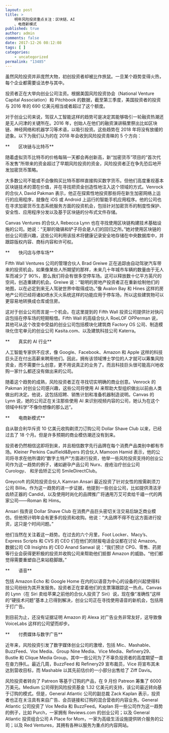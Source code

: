 ```yaml
---
layout: post
title: >
    明年风险投资重点关注：区块链、AI
    、电商新模式
published: true
author: admin
comments: false
date: 2017-12-26 08:12:08
tags: [ ]
categories:
    - uncategorized
permalink: "13485"
---
```

虽然风险投资并非庞然大物，初创投资者却被比作旅鼠。一旦某个趋势变得火热，每个企业都需要设法参与其中。

投资者正在大举向创业公司注资。根据美国风险投资协会（National Venture Capital Association）和 Pitchbook 的数据，截至第三季度，美国投资者的投资与 2016 年的 690 亿美元相当或者超过了这个额度。

对于创业公司来说，驾驭人工智能这样的趋势可是决定其能够吸引一轮融资热潮还是无人问津的关键所在。2016 年，创始人在他们的融资演讲稿里祭出比如区块链、神经网络和机器学习等术语，以吸引投资。这些趋势在 2018 年将没有放缓的迹象。以下为我们认为的在 2018 年会收到风险投资青睐的 5 个方向：

**　　区块链与比特币**

随着虚拟货币比特币的价格每隔一天都会再创新高，新“加密货币”项目的“首次代币发售”所带来的资金超过了早期风险投资的资金，风险投资者正在争先恐后地开发加密货币策略。

大多数公司不能或不会像购买比特币那样直接购买数字货币。但他们高度重视基本区块链技术的潜在价值，并在寻找把资金创造性地注入这个领域的方式。Venrock 的合伙人 David Pakman 表示，他正在探索性地投资那些将在新生加密网络上运行的应用程序，就像在 iOS 或 Android 上运行的智能手机应用程序。他的公司也在寻求加密货币生态系统服务方面的投资机会，包括针对加密货币的制度性保护、安全性、应用程序分发以及基于区块链的分布式文件存储。

Canvas Ventures 的合伙人 Rebecca Lynn 也在寻找使用区块链构建技术基础设施的公司。她说：“无聊的锄镐和铲子将会是人们的回归之所。”她对使用区块链的创业公司感兴趣，这些公司利用该技术将健康记录安全地存储在中央数据库中，并跟踪版权内容、商标内容和许可权。

**　　快闪店与停车场**

Fifth Wall Ventures 公司的管理合伙人 Brad Greiwe 正在追踪由自动驾驶汽车带来的投资机会。如果像某些人所期望的那样，未来几十年城市车辆的数量由于无人车而减少了 90%，那么我们将会有很多空停车场。这可以释放数十亿平方英尺的空间，创造重建的机会。Greiwe 说：“聪明的房地产投资者正在重新绘制他们的地图，以在必定到来无人驾驶世界中取得成功。”像 Avalon Bay 和 Hines 这样的房地产公司已经将诸如喷水灭火系统这样的功能应用于停车场，所以这些建筑物可以更容易地转换成仓库或住房。

这对于创业公司而言是一个机会。在这里提到的 Fifth Wall 投资公司提供针对快闪店包括在停车场的短期租借。Fifth Wall 的高级合伙人 RoeLOF OPPerman 说，其他可从这个改变中受益的创业公司包括模块化建筑商 Factory OS 公司、制造模块化住宅单元的创业公司 Kasita.com、以及建筑科技公司 Katerra。

**　　真实的 AI 行业**

人工智能专家供不应求，像 Google、Facebook、Amazon 和 Apple 这样的科技巨头正在付出高薪来聘用他们。因此，拥有该领域博士学位的人才就可以筹集风险资金，而不需要什么创意，更不用说真正的业务了。而且科技巨头很可能高兴地收购一家什么都还没有做出来的公司。

随着这个趋势的成熟，风险投资者正在寻找切实明确的商业创意。Venrock 的 Pakman 对创业公司感兴趣，这些公司将使用 AI 来帮助大型组织做出以前由人类做出的决定。他说，这包括招聘、销售计划和准备机器制造说明。Canvas 的 Lynn 说，她的公司正在关注那些使用 AI 来识别视频内容的公司，她认为在这个领域中科学“不像你想像的那么远”。

**　　电商新模式**

自从联合利华斥资 10 亿美元收购剃须刀订购公司 Dollar Shave Club 以来，已经过去了 18 个月。但是许多预期的商业模仿潮还没有到来。

投资者仍然相信这即将到来，并且相信数字先行品牌在每个消费产品类别中都有市场。Kleiner Perkins Caulfield&Byers 的合伙人 Mamoon Hamid 表示，他的公司将寻求在他所谓的“数字土特产”方面进行投资，他举一些风险投资支持的创业公司作为这一趋势的例子，诸如避孕产品公司 Nurx、痤疮治疗创业公司 Curology、 和牙齿矫正公司 SmileDirectClub。

Greycroft 的风险投资合伙人 Kamran Ansari 最近投资了针对女性的按需剃须刀公司 Billie。作为这一趋势的进一步证据，他提到一些创业公司，比如提供清洁牙齿矫正器的 Candid，以及使用时尚化的品牌推广将通用万艾可卖给千禧一代的两家公司——Roman 和 Hims。

Ansari 指责说 Dollar Shave Club 在消费产品巨头密切关注交易后缺乏商业模仿。但他预计明年会有更多的投资和收购。他说：“大品牌不得不在这方面进行投资，这只是个时间问题。”

他们当然在关注着这一趋势。在过去的六个月里，Foot Locker、Macy’s、Express Scripts 和 CVS 的 CEO 们在他们的财报电话会议都在讨论 Amazon。数据公司 CB Insights 的 CEO Anand Sanwal 说：“我们预计 CPG、零售、药房等行业会获得更积极的投资并收购公司来帮助他们抵御 Amazon 的威胁。“他们都觉得需要重塑自己来站稳脚跟。”

**　　语音**

包括 Amazon Echo 和 Google Home 在内的以语音为中心的设备的兴起使得科技公司纷纷为其开发服务。投资者正在拿着他们的支票簿跟踪这一热点。Canvas 的 Lynn（在 Siri 卖给苹果之前他的合伙人投资了 Siri）说，现在像“准确性”这样的“硬技术问题”基本上已得到解决，创业公司正在寻找使用语音的新机会，包括用于打广告。

到目前为止，还没有证据证明 Amazon 的 Alexa 对广告业务非常友好，这导致像 VoiceLabs 这样的公司望而却步。

**　　付费媒体与数字广告**

近年来，风险投资引发了数字媒体创业公司的激增，包括 Mic、Mashable、BuzzFeed、Vox Media、Group Nine Media、Vice Media、Refinery29、Bustle 和 Clique Media Group。其中一些公司为了不辜负投资者的高度期望一直在奋力挣扎。最近几周，BuzzFeed 和 Refinery29 宣布裁员，Vice 将宣布其未达到营收目标，而 Mashable 以其先前估价的一小部分出售给了 Ziff Davis。

风险投资者转向了 Patreon 等基于订购的产品，在 9 月份 Patreon 筹集了 6000 万美元。Medium 公司得到风险投资基金 1.32 亿美元的支持，该公司最近转向基于订购的模式。但是，General Atlantic 公司的副总裁 Zack Kaplan 表示，投资者也正在关注具有来自广告、会员链接和订购的混合营收的内容业务。General Atlantic 公司投资了 Vox Media 和 BuzzFeed。Kaplan 将一些公司作为这一趋势的例子，比如 Purch，一家拥有 Reviews.com 的创业公司；以及 General Atlantic 投资组合公司 A Place for Mom，一家为高级生活设施提供转介服务的公司；以及 Red Ventures，其拥有各种以服务为重点的内容网站。